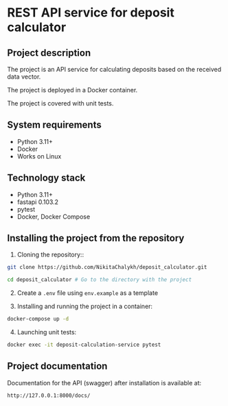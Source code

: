 REST API service for deposit calculator
=====

Project description
----------
The project is an API service for calculating deposits based on the received data vector.

The project is deployed in a Docker container.

The project is covered with unit tests.

System requirements
----------

* Python 3.11+
* Docker
* Works on Linux

Technology stack
----------

* Python 3.11+
* fastapi 0.103.2
* pytest
* Docker, Docker Compose

Installing the project from the repository
----------
1. Cloning the repository::
```bash
git clone https://github.com/NikitaChalykh/deposit_calculator.git

cd deposit_calculator # Go to the directory with the project
```

2. Create a ```.env``` file using ```env.example``` as a template

3. Installing and running the project in a container:
```bash
docker-compose up -d
```

4. Launching unit tests:
```bash
docker exec -it deposit-calculation-service pytest
```

Project documentation
----------
Documentation for the API (swagger) after installation is available at:

```http://127.0.0.1:8000/docs/```
